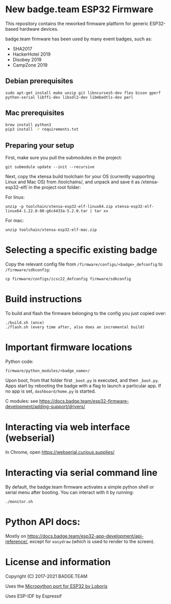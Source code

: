 # New badge.team ESP32 Firmware

This repository contains the reworked firmware platform for generic ESP32-based hardware devices.

badge.team firmware has been used by many event badges, such as:
* SHA2017
* HackerHotel 2019
* Disobey 2019
* CampZone 2019
 
<!--# Resources

* [Project documentation](https://wiki.badge.team)
* [Documentation](https://wiki.badge.team/Firmware)
* [Firmware](https://github.com/badgeteam/ESP32-Firmware)
* [Changelog](CHANGELOG.md)


[![Codacy Badge](https://api.codacy.com/project/badge/Grade/a61bf7ca8c6040e78382af2741a67d04)](https://www.codacy.com/app/Badgeteam/ESP32-Firmware?utm_source=github.com&amp;utm_medium=referral&amp;utm_content=badgeteam/ESP32-Firmware&amp;utm_campaign=Badge.team)
[![Build Status](https://travis-ci.org/badgeteam/ESP32-Firmware.svg?branch=master)](https://travis-ci.org/badgeteam/ESP32-Firmware)
-->

## Debian prerequisites

```
sudo apt-get install make unzip git libncurses5-dev flex bison gperf python-serial libffi-dev libsdl2-dev libmbedtls-dev perl
```

## Mac prerequisites
```bash
brew install python3
pip3 install -r requirements.txt
```

## Preparing your setup

First, make sure you pull the submodules in the project:

```
git submodule update --init --recursive
```

Next, copy the xtensa build toolchain for your OS (currently supporting Linux and Mac OS) from /toolchains/, and unpack and save it as /xtensa-esp32-elf/ in the project root folder:

For linux:
```
unzip -p toolchain/xtensa-esp32-elf-linux64.zip xtensa-esp32-elf-linux64-1.22.0-80-g6c4433a-5.2.0.tar | tar xv
```

For mac: 
```
unzip toolchain/xtensa-esp32-elf-mac.zip
```

# Selecting a specific existing badge
Copy the relevant config file from `/firmware/configs/<badge>_defconfig` to `/firmware/sdkconfig`:

```
cp firmware/configs/icsc22_defconfig firmware/sdkconfig
```

# Build instructions
To build and flash the firmware belonging to the config you just copied over:
```
./build.sh (once)
./flash.sh (every time after, also does an incremental build)
```

# Important firmware locations
Python code:
```
firmware/python_modules/<badge_name>/
```
Upon boot, from that folder first ```_boot.py``` is executed, and then ```_boot.py```. Apps start by rebooting the badge with a flag to launch a particular app. If no app is set, ```dashboard/home.py``` is started.

C modules: see https://docs.badge.team/esp32-firmware-development/adding-support/drivers/

# Interacting via web interface (webserial)
In Chrome, open https://webserial.curious.supplies/

# Interacting via serial command line
By default, the badge.team firmware activates a simple python shell or serial menu after booting. You can interact with it by running:
```
./monitor.sh
```

# Python API docs:
Mostly on https://docs.badge.team/esp32-app-development/api-reference/, except for ```easydraw``` (which is used to render to the screen).

# License and information

Copyright (C) 2017-2021 BADGE.TEAM

Uses the [Micropython port for ESP32 by Loboris](https://github.com/loboris/MicroPython_ESP32_psRAM_LoBo)

Uses ESP-IDF by Espressif
